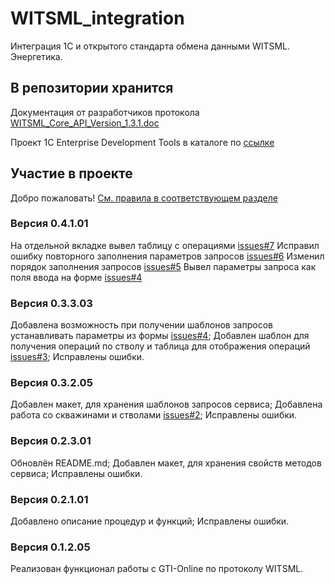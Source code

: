 # WITSML_integration

Интеграция 1С и открытого стандарта обмена данными WITSML. Энергетика.

## В репозитории хранится

Документация от разработчиков протокола [WITSML_Core_API_Version_1.3.1.doc](doc/WITSML_Core_API_Version_1.3.1.doc)

Проект 1С Enterprise Development Tools в каталоге по [ссылке](https://github.com/johnnyshut/witsml_integration/tree/master/conf/Prototype)

## Участие в проекте

Добро пожаловать! [См. правила в соответствующем разделе](CONTRIBUTING.md)

### Версия 0.4.1.01

На отдельной вкладке вывел таблицу с операциями [issues#7](https://github.com/johnnyshut/witsml_integration/issues/7)
Исправил ошибку повторного заполнения параметров запросов [issues#6](https://github.com/johnnyshut/witsml_integration/issues/6)
Изменил порядок заполнения запросов [issues#5](https://github.com/johnnyshut/witsml_integration/issues/5)
Вывел параметры запроса как поля ввода на форме [issues#4](https://github.com/johnnyshut/witsml_integration/issues/4)

### Версия 0.3.3.03

Добавлена возможность при получении шаблонов запросов устанавливать параметры из формы [issues#4](https://github.com/johnnyshut/witsml_integration/issues/4);
Добавлен шаблон для получения операций по стволу и таблица для отображения операций [issues#3](https://github.com/johnnyshut/witsml_integration/issues/3);
Исправлены ошибки.

### Версия 0.3.2.05

Добавлен макет, для хранения шаблонов запросов сервиса;
Добавлена работа со скважинами и стволами [issues#2](https://github.com/johnnyshut/witsml_integration/issues/2);
Исправлены ошибки.

### Версия 0.2.3.01

Обновлён README.md;
Добавлен макет, для хранения свойств методов сервиса;
Исправлены ошибки.

### Версия 0.2.1.01

Добавлено описание процедур и функций;
Исправлены ошибки.

### Версия 0.1.2.05

Реализован функционал работы с GTI-Online по протоколу WITSML.
